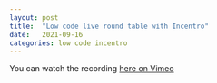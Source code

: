 ```yaml
---
layout: post
title:  "Low code live round table with Incentro"
date:   2021-09-16
categories: low code incentro 
---
```



You can watch the recording [here on Vimeo](https://vimeo.com/588386859)

